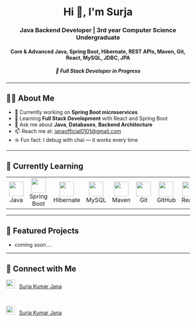 <h1 align="center">Hi 👋, I'm Surja</h1>

<h3 align="center">
  Java Backend Developer | 3rd year Computer Science Undergraduate  
</h3>
<h4 align="center">
  Core & Advanced Java, Spring Boot, Hibernate, REST APIs, Maven, Git, React, MySQL, JDBC, JPA  
</h4>
<h5 align="center">
  🚀 Full Stack Developer in Progress
</h5>

---

## 🧑‍💻 About Me

- 🔭 Currently working on **Spring Boot microservices**
- 🌱 Learning **Full Stack Development** with React and Spring Boot
- 💬 Ask me about **Java**, **Databases**, **Backend Architecture**
- 📫 Reach me at: janaofficial0101@gmail.com
- ☕ Fun fact: I debug with chai — it works every time

---
## 🚀 Currently Learning

<p align="center">
  <table>
    <tr>
      <td align="center" width="100">
        <img src="https://cdn.jsdelivr.net/gh/devicons/devicon/icons/java/java-original.svg" width="40" height="40"><br>Java
      </td>
      <td align="center" width="100">
        <img src="https://cdn.jsdelivr.net/gh/devicons/devicon/icons/spring/spring-original.svg" width="40" height="40"><br>Spring Boot
      </td>
      <td align="center" width="100">
        <img src="https://cdn.jsdelivr.net/gh/devicons/devicon/icons/hibernate/hibernate-plain.svg" width="40" height="40"><br>Hibernate
      </td>
      <td align="center" width="100">
        <img src="https://cdn.jsdelivr.net/gh/devicons/devicon/icons/mysql/mysql-original.svg" width="40" height="40"><br>MySQL
      </td>
      <td align="center" width="100">
        <img src="https://cdn.jsdelivr.net/gh/devicons/devicon/icons/maven/maven-original.svg" width="40" height="40"><br>Maven
      </td>
      <td align="center" width="100">
        <img src="https://cdn.jsdelivr.net/gh/devicons/devicon/icons/git/git-original.svg" width="40" height="40"><br>Git
      </td>
      <td align="center" width="100">
        <img src="https://cdn.jsdelivr.net/gh/devicons/devicon/icons/github/github-original.svg" width="40" height="40"><br>GitHub
      </td>
      <td align="center" width="100">
        <img src="https://cdn.jsdelivr.net/gh/devicons/devicon/icons/react/react-original.svg" width="40" height="40"><br>React
      </td>
      <td align="center" width="100">
        <img src="https://cdn.jsdelivr.net/gh/devicons/devicon/icons/javascript/javascript-original.svg" width="40" height="40"><br>JavaScript
      </td>
      <td align="center" width="100">
        <img src="https://cdn.jsdelivr.net/gh/devicons/devicon/icons/html5/html5-original.svg" width="40" height="40"><br>HTML
      </td>
      <td align="center" width="100">
        <img src="https://cdn.jsdelivr.net/gh/devicons/devicon/icons/css3/css3-original.svg" width="40" height="40"><br>CSS
      </td>
      <td align="center" width="100">
        <img src="https://img.icons8.com/color/48/database.png" width="40" height="40"><br>JDBC
      </td>
      <td align="center" width="100">
        <img src="https://cdn.jsdelivr.net/gh/devicons/devicon/icons/redis/redis-original.svg" width="40" height="40"><br>Redis
      </td>
    </tr>
  </table>
</p>

---

## 📂 Featured Projects

- coming soon....

---

## 🔗 Connect with Me

[<img src="https://cdn.jsdelivr.net/gh/devicons/devicon/icons/linkedin/linkedin-original.svg" width="24"/>](https://www.linkedin.com/in/surjakumarjana)
&nbsp;
[Surja Kumar Jana](https://www.linkedin.com/in/surjakumarjana)

<br>

[<img src="https://cdn.jsdelivr.net/gh/devicons/devicon/icons/github/github-original.svg" width="24"/>](https://github.com/SurjaKumarJana)
&nbsp;
[Surja Kumar Jana](https://github.com/SurjaKumarJana)



<!---
SurjaKumarJana/SurjaKumarJana is a ✨ special ✨ repository because its `README.md` (this file) appears on your GitHub profile.
You can click the Preview link to take a look at your changes.
--->

